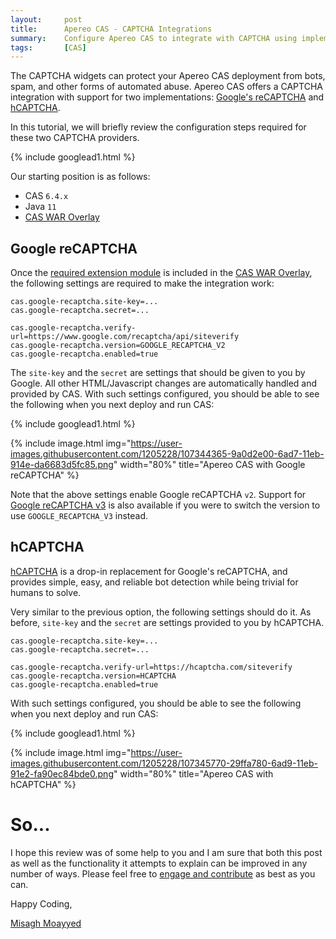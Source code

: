 ```yaml
---
layout:     post
title:      Apereo CAS - CAPTCHA Integrations
summary:    Configure Apereo CAS to integrate with CAPTCHA using implementations such as Google's reCAPTCHA and hCAPTCHA.
tags:       [CAS]
---
```


The CAPTCHA widgets can protect your Apereo CAS deployment from bots, spam, and other forms of automated abuse. Apereo CAS offers a CAPTCHA integration with support for two implementations: [Google's reCAPTCHA](https://developers.google.com/recaptcha) and [hCAPTCHA](https://www.hcaptcha.com/). 

In this tutorial, we will briefly review the configuration steps required for these two CAPTCHA providers.

{% include googlead1.html %}

Our starting position is as follows:

- CAS `6.4.x`
- Java `11`
- [CAS WAR Overlay](https://github.com/apereo/cas-overlay-template)

## Google reCAPTCHA

Once the [required extension module](https://apereo.github.io/cas/6.4.x/integration/Configuring-Google-reCAPTCHA.html) is included in the [CAS WAR Overlay](https://github.com/apereo/cas-overlay-template), the following settings are required to make the integration work:

```properties
cas.google-recaptcha.site-key=...
cas.google-recaptcha.secret=...

cas.google-recaptcha.verify-url=https://www.google.com/recaptcha/api/siteverify
cas.google-recaptcha.version=GOOGLE_RECAPTCHA_V2
cas.google-recaptcha.enabled=true
```

The `site-key` and the `secret` are settings that should be given to you by Google. All other HTML/Javascript changes are automatically handled and provided by CAS. With such settings configured, you should be able to see the following when you next deploy and run CAS:

{% include googlead1.html %}

{% include image.html img="https://user-images.githubusercontent.com/1205228/107344365-9a0d2e00-6ad7-11eb-914e-da6683d5fc85.png" 
width="80%" title="Apereo CAS with Google reCAPTCHA" %}

Note that the above settings enable Google reCAPTCHA `v2`. Support for [Google reCAPTCHA v3](https://developers.google.com/recaptcha/docs/v3) is also available if you were to switch the version to use `GOOGLE_RECAPTCHA_V3` instead.

## hCAPTCHA

[hCAPTCHA](https://www.hcaptcha.com/) is a drop-in replacement for Google's reCAPTCHA, and provides simple, easy, and reliable bot detection while being trivial for humans to solve.

Very similar to the previous option, the following settings should do it. As before, `site-key` and the `secret` are settings provided to you by hCAPTCHA.

```properties
cas.google-recaptcha.site-key=...
cas.google-recaptcha.secret=...

cas.google-recaptcha.verify-url=https://hcaptcha.com/siteverify
cas.google-recaptcha.version=HCAPTCHA
cas.google-recaptcha.enabled=true
```

With such settings configured, you should be able to see the following when you next deploy and run CAS:

{% include googlead1.html %}

{% include image.html img="https://user-images.githubusercontent.com/1205228/107345770-29ffa780-6ad9-11eb-91e2-fa90ec84bde0.png" 
width="80%" title="Apereo CAS with hCAPTCHA" %}

# So...

I hope this review was of some help to you and I am sure that both this post as well as the functionality it attempts to explain can be improved in any number of ways. Please feel free to [engage and contribute][contribguide] as best as you can.

Happy Coding,

[Misagh Moayyed](https://fawnoos.com)

[contribguide]: https://apereo.github.io/cas/developer/Contributor-Guidelines.html
